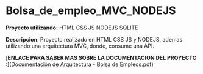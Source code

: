 # Bolsa_de_empleo_MVC_NODEJS

**Proyecto utilizando:** HTML CSS JS NODEJS SQLITE

**Descripcion**: Proyecto realizado en HTML CSS JS y NODEJS, ademas utilizando una arquitectura MVC, donde, consume una API.

[**ENLACE PARA SABER MAS SOBRE LA DOCUMENTACION DEL PROYECTO** :](Documentación de Arquitectura - Bolsa de Empleos.pdf)
